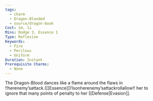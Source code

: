 ```yaml
---
tags:
  - charm
  - Dragon-Blooded
  - source/dragon-book
Cost: 1m, 1i
Mins: Dodge 3, Essence 1
Type: Reflexive
Keywords:
  - Fire
  - Perilous
  - Uniform
Duration: Instant
Prerequisite Charms:
  - None
---
```

The Dragon-Blood dances like a flame around the flaws in !!herenemy’sattack.([[Essence]])1sonherenemy’sattackrollallow!! her to ignore that many points of penalty to her [[Defense|Evasion]].